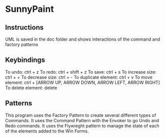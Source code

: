 # SunnyPaint

## Instructions
UML is saved in the doc folder and shows interactions of the command and factory patterns

## Keybindings

To undo: ctrl + z
To redo: ctrl + shift + z
To save: ctrl + s
To increase size: ctrl + +
To decrease size: ctrl + -
To duplicate element: ctrl + v
To move element: ctrl + [ARROW UP, ARROW DOWN, ARROW LEFT, ARROW RIGHT]
To delete element: delete

## Patterns
This program uses the Factory Pattern to create several different types of Commands.
It uses the Command Pattern with the Envoker to go Undo and Redo commands. 
It uses the Flywieght pattern to manage the state of each of the elements added to the Win Forms.


